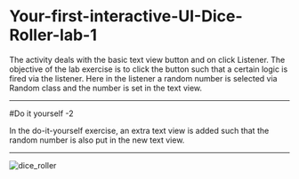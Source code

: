 # Your-first-interactive-UI-Dice-Roller-lab-1



The activity deals with the basic text view button and on click Listener. The objective of the lab exercise is to click the button such that a certain logic is fired via the listener. Here in the listener a random number is selected via Random class and the number is set in the text view.

----------------------------------------------------------------

#Do it yourself -2

In the do-it-yourself exercise, an extra text view is added such that the random number is also put in the new text view.

------------------------------------------------------------------------
![dice_roller](https://user-images.githubusercontent.com/110808053/226162610-df3a18d4-8b53-493d-971f-125f7856988f.gif)
